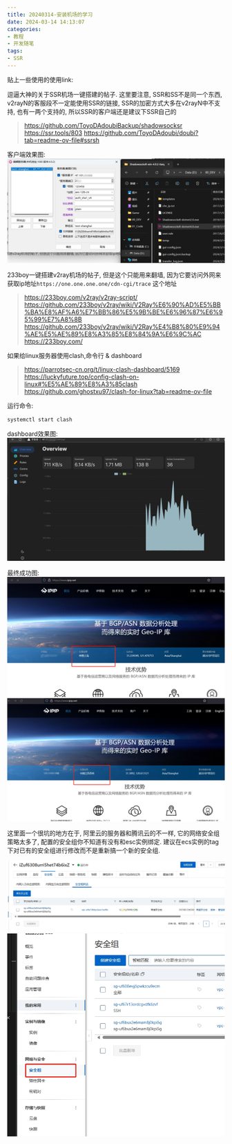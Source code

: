```yaml
---
title: 20240314-安装机场的学习
date: 2024-03-14 14:13:07
categories:
- 教程
- 开发随笔
tags:
- SSR
---
```


贴上一些使用的使用link:

逗逼大神的关于SSR机场一键搭建的帖子.
这里要注意, SSR和SS不是同一个东西, v2rayN的客服段不一定能使用SSR的链接, SSR的加密方式大多在v2rayN中不支持, 也有一两个支持的, 所以SSR的客户端还是建议下SSR自己的
> https://github.com/ToyoDAdoubiBackup/shadowsocksr
> https://ssr.tools/803
> https://github.com/ToyoDAdoubi/doubi?tab=readme-ov-file#ssrsh

客户端效果图:
![pic](20240314-安装机场的学习/003.png)

233boy一键搭建v2ray机场的帖子, 但是这个只能用来翻墙, 因为它要访问外网来获取ip地址`https://one.one.one.one/cdn-cgi/trace` 这个地址
> https://233boy.com/v2ray/v2ray-script/
> https://github.com/233boy/v2ray/wiki/V2Ray%E6%90%AD%E5%BB%BA%E8%AF%A6%E7%BB%86%E5%9B%BE%E6%96%87%E6%95%99%E7%A8%8B
> https://github.com/233boy/v2ray/wiki/V2Ray%E4%B8%80%E9%94%AE%E5%AE%89%E8%A3%85%E8%84%9A%E6%9C%AC
> https://233boy.com/

如果给linux服务器使用clash,命令行 & dashboard
> https://parrotsec-cn.org/t/linux-clash-dashboard/5169
> https://luckyfuture.top/config-clash-on-linux#%E5%AE%89%E8%A3%85clash
> https://github.com/ghostxu97/clash-for-linux?tab=readme-ov-file

运行命令: 
```bash
systemctl start clash
```
dashboard效果图:
![pic](20240314-安装机场的学习/006.png)

最终成功图:
![pic](20240314-安装机场的学习/001.png)
![pic](20240314-安装机场的学习/002.png)

这里面一个很坑的地方在于, 阿里云的服务器和腾讯云的不一样, 它的网络安全组策略太多了, 配置的安全组你不知道有没有和esc实例绑定. 建议在ecs实例的tag下对已有的安全组进行修改而不是重新搞一个新的安全组.

![pic](20240314-安装机场的学习/004.png)
![pic](20240314-安装机场的学习/005.png)